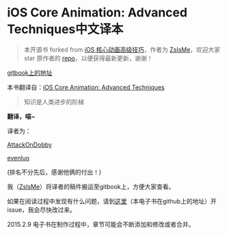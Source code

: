 iOS Core Animation: Advanced Techniques中文译本
=======

> 本开源书 forked from [iOS 核心动画高级技巧](https://github.com/ZsIsMe/ios_core_animation_advanced_techniques)，作者为 [ZsIsMe](https://github.com/ZsIsMe)，欢迎大家 star 原作者的 [repo](https://github.com/ZsIsMe/ios_core_animation_advanced_techniques)，以便获得最新更新，谢谢！

[gitbook上的地址](https://www.gitbook.com/book/zsisme/ios-)

本书翻译自：[iOS Core Animation: Advanced Techniques](http://www.amazon.com/iOS-Core-Animation-Advanced-Techniques-ebook/dp/B00EHJCORC/ref=sr_1_1?ie=UTF8&qid=1423192842&sr=8-1&keywords=Core+Animation+Advanced+Techniques)



>知识是人类进步的阶梯

   **翻译，喵~**

   译者为：
   
   [AttackOnDobby](https://github.com/AttackOnDobby)
   
   [evenluo](https://github.com/evenluo/)
   
   (排名不分先后，感谢他俩的付出！)

   我（[ZsIsMe](https://github.com/ZsIsMe)）将译者的稿件搬运至gitbook上，方便大家查看。

如果在阅读过程中发现有什么问题，请到[这里](https://github.com/ZsIsMe/ios_core_animation_advanced_techniques)（本电子书在github上的地址）开issue，我会尽快改过来。

2015.2.9 电子书在制作过程中，章节可能会不断添加和修改或者合并。
